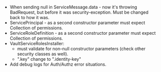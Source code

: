 * When sending null in ServiceMessage.data - now it's throwing BadRequest, but before it was
  security-exception. Must be changed back to how it was.
* ServicePrincipal - as a second constructor parameter must expect Collection of permissions.
* ServiceRoleDefinition - as a second constructor parameter must expect Collection of permissions.
* VaultServiceRolesInstaller:
  * must validate for non-null constructor parameters (check other security classes as well).
  * ".key" change to ".identity-key"
* Add debug logs for Auth/Authz error situations.
